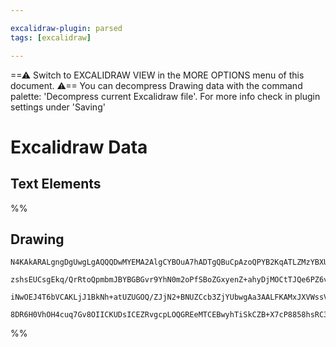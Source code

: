 ```yaml
---

excalidraw-plugin: parsed
tags: [excalidraw]

---
```

==⚠  Switch to EXCALIDRAW VIEW in the MORE OPTIONS menu of this document. ⚠== You can decompress Drawing data with the command palette: 'Decompress current Excalidraw file'. For more info check in plugin settings under 'Saving'


# Excalidraw Data
## Text Elements
%%
## Drawing
```compressed-json
N4KAkARALgngDgUwgLgAQQQDwMYEMA2AlgCYBOuA7hADTgQBuCpAzoQPYB2KqATLZMzYBXUtiRoIACyhQ4zZAHoFAc0JRJQgEYA6bGwC2CgF7N6hbEcK4OCtptbErHALRY8RMpWdx8Q1TdIEfARcZgRmBShcZQUebQA2bR4aOiCEfQQOKGZuAG0AXX4IXDg4AGUoqHFUUDBIdXTqiGJcUgBrFLqGQgQKACFcbDblUmEOYgBhNnw2Um4IAGIAMxXV

zshsEUCsgEkq/QrRtoQpmbmJBYBGBGvr9YhN0m2oPfSBoZGxyenZ+ahyDjMOCtTJQe6PZ6vfQAMUI+HwFRgwXmgg84K2oKhhzYxwA6iR1Nw+OANhjdvtscdEciJKiSOinpj9gAlYTKSQccI5NCXfikxnk9IAeWB2DUMG4lwADFK+Q8yS99tDOFBobh9HCJWgAKxyiFM9LKrJlQhGao8WUk+UCxXpAAqWCgAEEiMouBJgkswXqFVioqRnU82BRJCF

iNwOEJ4T6bVCAKLjJ1BkNh+atUZUGOQ/ZJjN2+BNUZCcb3ZjYUbwgAa3AALFKAMxJXVWssV/AATSJ8W12gAnAB2bvxHjNrpGNgGbi1Lr0AhCaqXEkAXyzBv0rOLxE5zG56CLJblIxIJrNRMtXSPxAqCDg3FHkEvAFk2MQEAncJpguG0EsCGFD6QJCnL8aDTpAfTTN+e7KJouAABQ8Jc/bULwSEoYhyGoFK2jagAlOskDMggyhRq08ykDB8E8PWsq

8DR6H0VhOH4cuq7Gv8OIICKUDsICEZRvgcpLOQGREeMTCEBwyhTiSkCZB+X7cP8858hsRC3mgykIKpEAcOq1RaTpwhQEQnJKaQ86sVadgAFYINg2RlHpcDPq+76fggUG/vg/5WoMPGMHaE74DJdT1AWKJpA5vEEfKzBQAY+aIPx0ayRAMxDJ53Deb5YXpaEzrRYFwUpfgy7gCudBLHC4RTkuIBLkAA==
```
%%